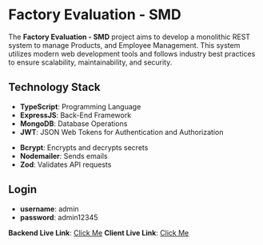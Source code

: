 # Factory Evaluation - SMD

The **Factory Evaluation - SMD** project aims to develop a monolithic REST system to manage Products, and Employee Management. This system utilizes modern web development tools and follows industry best practices to ensure scalability, maintainability, and security.

## Technology Stack

- **TypeScript**: Programming Language
- **ExpressJS**: Back-End Framework
- **MongoDB**: Database Operations
- **JWT**: JSON Web Tokens for Authentication and Authorization
<!-- - **Axios**: Handles external requests -->
- **Bcrypt**: Encrypts and decrypts secrets
- **Nodemailer**: Sends emails
- **Zod**: Validates API requests
<!-- - **EJS**: Email template engine -->

<!-- ## Backend Architecture -->

## Login

- **username**: admin
- **password**: admin12345

**Backend Live Link**: [Click Me](https://factory-backend.vercel.app/)
**Client Live Link**: [Click Me](https://factory-evaluation.vercel.app/)
